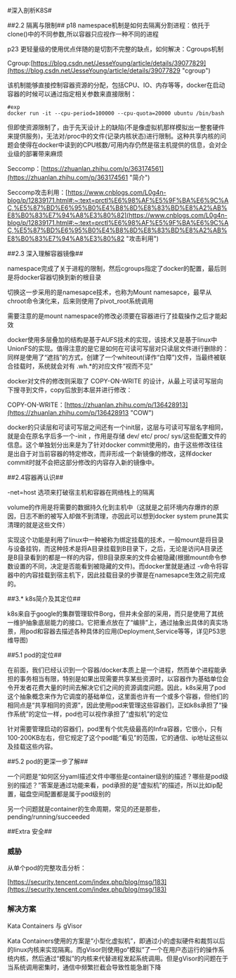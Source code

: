 #深入剖析K8S#

##2.2 隔离与限制##
p18 namespace机制是如何去隔离分割进程：依托于clone()中的不同参数,所以容器只应视作一种不同的进程

p23 更轻量级的使用优点伴随的是切割不完整的缺点，如何解决：Cgroups机制

Cgroup:[https://blog.csdn.net/JesseYoung/article/details/39077829](https://blog.csdn.net/JesseYoung/article/details/39077829 "cgroup")

该机制能够直接控制容器资源的分配，包括CPU、IO、内存等等，docker在启动容器的时候可以通过指定相关参数来直接限制：

    #exp
    docker run -it --cpu-period=100000 --cpu-quota=20000 ubuntu /bin/bash
    
但即使资源限制了，由于先天设计上的缺陷(不是像虚拟机那样模拟出一整套硬件来提供服务)，无法对/proc中的文件(记录内核状态)进行限制。这种共享内核的问题会使得在docker中读到的CPU核数/可用内存仍然是宿主机提供的信息，会对企业级的部署带来麻烦

Seccomp：[https://zhuanlan.zhihu.com/p/363174561](https://zhuanlan.zhihu.com/p/363174561 "简介")

Seccomp攻击利用：[https://www.cnblogs.com/L0g4n-blog/p/12839171.html#:~:text=prctl%E6%98%AF%E5%9F%BA%E6%9C%AC,%E5%87%BD%E6%95%B0%E4%B8%8D%E8%83%BD%E8%A2%AB%E8%B0%83%E7%94%A8%E3%80%82](https://www.cnblogs.com/L0g4n-blog/p/12839171.html#:~:text=prctl%E6%98%AF%E5%9F%BA%E6%9C%AC,%E5%87%BD%E6%95%B0%E4%B8%8D%E8%83%BD%E8%A2%AB%E8%B0%83%E7%94%A8%E3%80%82 "攻击利用")

##2.3 深入理解容器镜像##

namespace完成了关于进程的限制，然后cgroups指定了docker的配置，最后则是将docker容器切换到新的根目录

切换这一步采用的是namesapce技术，也称为Mount namesapce，最早从chroot命令演化来，后来则使用了pivot_root系统调用

需要注意的是mount namespace的修改必须要在容器进行了挂载操作之后才能起效

docker使用多层叠加的结构是基于AUFS技术的实现，该技术又是基于linux中UnionFS的实现。值得注意的是它是如何在可读可写层对只读层文件进行删除的：同样是使用了“遮挡”的方式，创建了一个whiteout(译作“白障”)文件，当最终被联合挂载时，系统就会对有 .wh.*的对应文件“视而不见”

docker对文件的修改则采取了 COPY-ON-WRITE 的设计，从最上可读可写层向下搜寻到文件，copy后放到本层并进行修改：

COPY-ON-WRITE：[https://zhuanlan.zhihu.com/p/136428913](https://zhuanlan.zhihu.com/p/136428913 "COW")

docker的只读层和可读可写层之间还有一个init层，这层与可读可写层名字相同，就是会在原名字后多一个-init
，作用是存储 dev/ etc/ proc/ sys/这些配置文件的信息。这个单独划分出来是为了针对docker commit使用的，由于这些修改往往是出自于对当前容器的特定修改，而非形成一个新镜像的修改，这样docker commit时就不会把这部分修改的内容存入新的镜像中。

##2.4容器再认识##

-net=host 选项来打破宿主机和容器在网络栈上的隔离

volume的作用是将需要的数据持久化到主机中（这就是之前环境内存爆炸的原因，日志不断的被写入却做不到清理，亦因此可以想到docker system prune其实清理的就是这些文件）

实现这个功能是利用了linux中一种被称为绑定挂载的技术，一般mount是将目录与设备挂钩，而这种技术是将A目录挂载到B目录下，之后，无论是访问A目录还是B目录看到的都是一样的内容，但B目录原来的文件会被隐藏(根据mount命令参数设置的不同，决定是否能看到被隐藏的文件)。而docker里就是通过 -v命令将容器中的内容挂载到宿主机下，因此挂载目录的步骤是在namesapce生效之前完成的。

##3.* k8s简介及其定位##

k8s来自于google的集群管理软件Borg，但并未全部的采用，而只是使用了其统一维护抽象底层能力的接口。它把重点放在了“编排”上，通过抽象出具体的真实场景，用pod和容器去描述各种具体的应用(Deployment,Service等等，详见P53思维导图)

##5.1 pod的定位##

在前面，我们已经认识到一个容器/docker本质上是一个进程，然而单个进程能承担的事务相当有限，特别是如果出现需要共享某些资源时，以容器作为基础单位会令开发者花费大量的时间去解决它们之间的资源调度问题。因此，k8s采用了pod这个抽象概念来作为它调度的基础单位，这里面也许有一个或多个容器，但他们的相同点是“共享相同的资源”，因此使用pod来管理这些容器们，正如k8s承担了“操作系统”的定位一样，pod也可以视作承担了“虚拟机”的定位

针对需要管理启动的容器们，pod里有个优先级最高的Infra容器，它很小，只有100-200KB左右，但它规定了这个pod能“看见”的范围，它的通信、ip地址这些以及挂载这些内容。

##5.2 pod的更深一步了解##

一个问题是“如何区分yaml描述文件中哪些是container级别的描述？哪些是pod级别的描述？”答案是通过功能来看，pod承担的是“虚拟机”的描述，所以比如ip配置，磁盘空间配置都是属于pod级别的

另一个问题就是container的生命周期，常见的还是那些，pending/running/succeeded

##Extra 安全##

### 威胁 ###
从单个pod的完整攻击分析：

[https://security.tencent.com/index.php/blog/msg/183](https://security.tencent.com/index.php/blog/msg/183)

### 解决方案 ###
Kata Containers 与 gVisor

Kata Containers使用的方案是“小型化虚拟机”，即通过小的虚拟硬件和裁剪以后的linux内核来实现隔离。而gVisor则使用go“模拟”了一个在用户态运行的操作系统内核，然后通过“模拟”的内核来代替进程发起系统调用。但是gVisor的问题在于当系统调用密集时，通信中频繁拦截会导致性能急剧下降